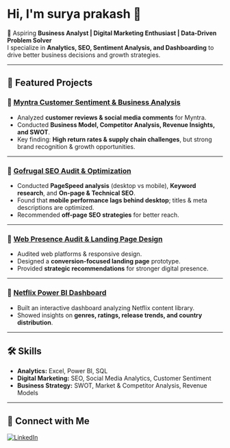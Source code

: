 # Hi, I'm surya prakash 👋  

🚀 Aspiring **Business Analyst | Digital Marketing Enthusiast | Data-Driven Problem Solver**  
I specialize in **Analytics, SEO, Sentiment Analysis, and Dashboarding** to drive better business decisions and growth strategies.  

---

## 💼 Featured Projects  

### 🔹 [Myntra Customer Sentiment & Business Analysis](https://github.com/suryapraakash/Myntra-Analysis)  
- Analyzed **customer reviews & social media comments** for Myntra.  
- Conducted **Business Model, Competitor Analysis, Revenue Insights, and SWOT**.  
- Key finding: **High return rates & supply chain challenges**, but strong brand recognition & growth opportunities.  

---

### 🔹 [Gofrugal SEO Audit & Optimization](https://github.com/suryapraakash/seo-audit-and-optimization)  
- Conducted **PageSpeed analysis** (desktop vs mobile), **Keyword research**, and **On-page & Technical SEO**.  
- Found that **mobile performance lags behind desktop**; titles & meta descriptions are optimized.  
- Recommended **off-page SEO strategies** for better reach.  

---

### 🔹 [Web Presence Audit & Landing Page Design](https://github.com/suryapraakash/compelleing-web-presence)  
- Audited web platforms & responsive design.  
- Designed a **conversion-focused landing page** prototype.  
- Provided **strategic recommendations** for stronger digital presence.  

---

### 🔹 [Netflix Power BI Dashboard](https://github.com/suryapraakash/NETFLIX-POWERBI-DASHBOARD)  
- Built an interactive dashboard analyzing Netflix content library.  
- Showed insights on **genres, ratings, release trends, and country distribution**.  

---

## 🛠️ Skills  
- **Analytics:** Excel, Power BI, SQL  
- **Digital Marketing:** SEO, Social Media Analytics, Customer Sentiment  
- **Business Strategy:** SWOT, Market & Competitor Analysis, Revenue Models  

---

## 🔗 Connect with Me  
[![LinkedIn](https://img.shields.io/badge/LinkedIn-Connect-blue?style=for-the-badge&logo=linkedin)](https://www.linkedin.com/in/YOUR-LINKEDIN-USERNAME/)
